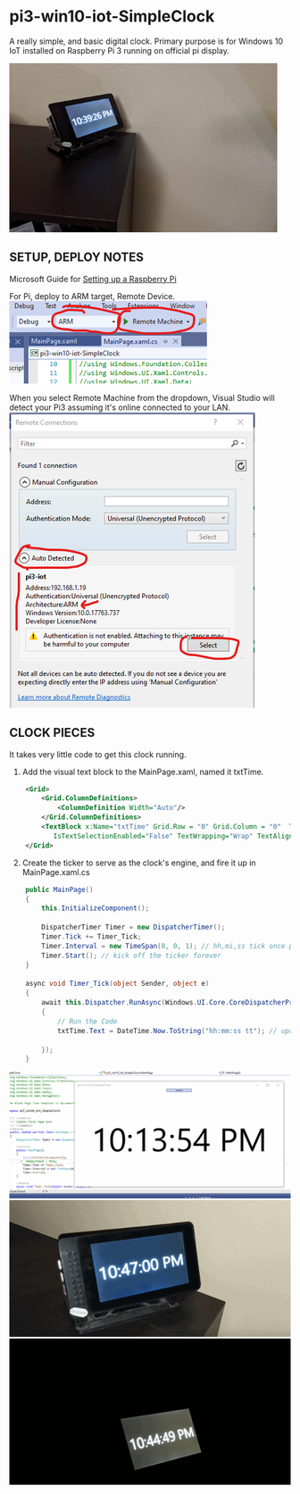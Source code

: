 # pi3-win10-iot-SimpleClock
A really simple, and basic digital clock. Primary purpose is for Windows 10 IoT installed on Raspberry Pi 3 running on official pi display.  

![Img Pi3 in Use in Bedroom](readme-stuff/pi3SimpleClockBedroomRealLifeDemo.jpg?raw=true "Pi3 on Bedroom Night Stand")  

## SETUP, DEPLOY NOTES
Microsoft Guide for <a href="https://docs.microsoft.com/en-us/windows/iot-core/tutorials/rpi" target="_blank">Setting up a Raspberry Pi </a>

For Pi, deploy to ARM target, Remote Device.  
![Visual Studio Debug Toolbar](readme-stuff/pi3-vs-toolbar.png?raw=true "Deploy Target Config")  

When you select Remote Machine from the dropdown, Visual Studio will detect your Pi3 assuming it's online connected to your LAN.  
![Pi3 Auto Detection Remote Machine](readme-stuff/pi3-vs-remoteMachine.png?raw=true "Deploy Target Config")

## CLOCK PIECES
It takes very little code to get this clock running.

1. Add the visual text block to the MainPage.xaml, named it txtTime.
```XML
    <Grid>
        <Grid.ColumnDefinitions>
            <ColumnDefinition Width="Auto"/>
        </Grid.ColumnDefinitions>
        <TextBlock x:Name="txtTime" Grid.Row = "0" Grid.Column = "0"  Text="Initializing Time"
           IsTextSelectionEnabled="False" TextWrapping="Wrap" TextAlignment="Center" HorizontalAlignment="Center" VerticalAlignment="Center" FontSize="140" />
    </Grid>
```

2. Create the ticker to serve as the clock's engine, and fire it up in MainPage.xaml.cs
```C#
	public MainPage()
	{
		this.InitializeComponent();

		DispatcherTimer Timer = new DispatcherTimer();
		Timer.Tick += Timer_Tick;
		Timer.Interval = new TimeSpan(0, 0, 1); // hh,mi,ss tick once per second
		Timer.Start(); // kick off the ticker forever
	}

	async void Timer_Tick(object Sender, object e)
	{
		await this.Dispatcher.RunAsync(Windows.UI.Core.CoreDispatcherPriority.High, () =>
		{
			// Run the Code
			txtTime.Text = DateTime.Now.ToString("hh:mm:ss tt"); // update the xaml text object with friendy string formatted time

		});
	}
```

![Alt text](readme-stuff/pi3SimpleClockGif.gif?raw=true "Live Clock in Visual Studio")
![Alt text](readme-stuff/pi3SimpleClockGif-LightsOn.gif?raw=true "Clock with Lights on")
![Alt text](readme-stuff/pi3SimpleClockGif-LiveDark.gif?raw=true "Clock with Lights Off")
